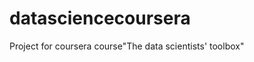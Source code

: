 datasciencecoursera
===================

Project for coursera  course"The data scientists' toolbox"
